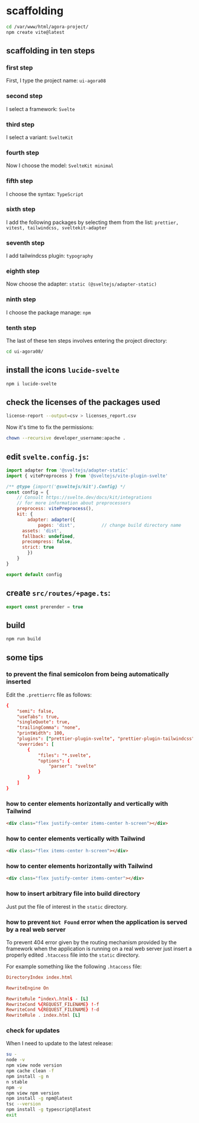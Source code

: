 # scaffolding

```bash
cd /var/www/html/agora-project/
npm create vite@latest
```

## scaffolding in ten steps

### first step

First, I type the project name: `ui-agora08`

### second step

I select a framework: `Svelte`

### third step

I select a variant: `SvelteKit`

### fourth step

Now I choose the model: `SvelteKit minimal`

### fifth step

I choose the syntax: `TypeScript`

### sixth step

I add the following packages by selecting them from the list: `prettier, vitest, tailwindcss, sveltekit-adapter`

### seventh step

I add tailwindcss plugin: `typography`

### eighth step

Now choose the adapter: `static (@sveltejs/adapter-static)`

### ninth step

I choose the package manage: `npm`

### tenth step

The last of these ten steps involves entering the project directory:

```bash
cd ui-agora08/
```

## install the icons `lucide-svelte`

```bash
npm i lucide-svelte
```

## check the licenses of the packages used

```bash
license-report --output=csv > licenses_report.csv
```

Now it's time to fix the permissions:

```bash
chown --recursive developer_username:apache .
```

## edit `svelte.config.js`:

```js
import adapter from '@sveltejs/adapter-static'
import { vitePreprocess } from '@sveltejs/vite-plugin-svelte'

/** @type {import('@sveltejs/kit').Config} */
const config = {
	// Consult https://svelte.dev/docs/kit/integrations
	// for more information about preprocessors
	preprocess: vitePreprocess(),
	kit: {
		adapter: adapter({
			pages: 'dist',          // change build directory name
      assets: 'dist',
      fallback: undefined,
      precompress: false,
      strict: true
		})
	}
}

export default config
```

## create `src/routes/+page.ts`:

```ts
export const prerender = true
```

## build

```bash
npm run build
```

## some tips

### to prevent the final semicolon from being automatically inserted

Edit the `.prettierrc` file as follows:

```conf
{
    "semi": false,
	"useTabs": true,
	"singleQuote": true,
	"trailingComma": "none",
	"printWidth": 100,
	"plugins": ["prettier-plugin-svelte", "prettier-plugin-tailwindcss"],
	"overrides": [
		{
			"files": "*.svelte",
			"options": {
				"parser": "svelte"
			}
		}
	]
}
```

### how to center elements horizontally and vertically with Tailwind

```html
<div class="flex justify-center items-center h-screen"></div>
```

### how to center elements vertically with Tailwind

```html
<div class="flex items-center h-screen"></div>
```

### how to center elements horizontally with Tailwind

```html
<div class="flex justify-center items-center"></div>
```

### how to insert arbitrary file into build directory

Just put the file of interest in the `static` directory.

### how to prevent `Not Found` error when the application is served by a real web server

To prevent 404 error given by the routing mechanism provided by the framework when the application is running on a real web server just insert a properly edited `.htaccess` file into the `static` directory.

For example something like the following `.htaccess` file:

```conf
DirectoryIndex index.html

RewriteEngine On

RewriteRule ^index\.html$ - [L]
RewriteCond %{REQUEST_FILENAME} !-f
RewriteCond %{REQUEST_FILENAME} !-d
RewriteRule . index.html [L]
```

### check for updates

When I need to update to the latest release:

```bash
su -
node -v
npm view node version
npm cache clean -f
npm install -g n
n stable
npm -v
npm view npm version
npm install -g npm@latest
tsc --version
npm install -g typescript@latest
exit
```
